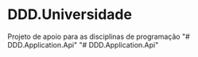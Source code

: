 # DDD.Universidade
Projeto de apoio para as disciplinas de programação
"# DDD.Application.Api" 
"# DDD.Application.Api" 
